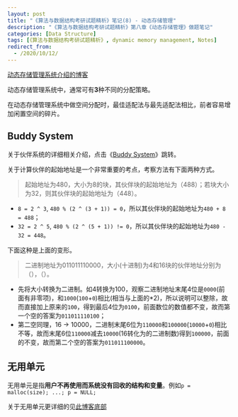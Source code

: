 ```yaml
---
layout: post
title: "《算法与数据结构考研试题精析》笔记(8) - 动态存储管理"
description: "《算法与数据结构考研试题精析》第八章《动态存储管理》做题笔记"
categories: [Data Structure]
tags: [《算法与数据结构考研试题精析》, dynamic memory management, Notes]
redirect_from:
  - /2020/10/12/
---
```


[动态存储管理系统介绍的博客](https://authurwhywait.github.io/blog/2020/08/02/dynamic_memory_management/)

动态存储管理系统中，通常可有**3**种不同的分配策略。

在动态存储管理系统中做空间分配时，最佳适配法与最先适配法相比，前者容易增加闲置空间的碎片。

## Buddy System

关于伙伴系统的详细相关介绍，点击《[Buddy System](https://authurwhywait.github.io/blog/2020/08/01/buddy_system/)》跳转。

关于计算伙伴的起始地址是一个非常重要的考点，考察方法有下面两种方式。

> 起始地址为480，大小为8的块，其伙伴块的起始地址为（488）；若块大小为32，则其伙伴块的起始地址为（448）。

* `8 = 2 ^ 3`, `480 % (2 ^ (3 + 1)) = 0`，所以其伙伴块的起始地址为`480 + 8 = 488`；
* `32 = 2 ^ 5`, `480 % (2 ^ (5 + 1)) != 0`，所以其伙伴块的起始地址为`480 - 32 = 448`。

下面这种是上面的变形。

> 二进制地址为011011110000，大小(十进制)为4和16块的伙伴地址分别为（），（）。

* 先将大小转换为二进制。如4转换为100，观察二进制地址末尾4位是`0000`(前面有非零项)，和`1000`(`100`+`0`)相比(相当与上面的*2)，所以说明可以整除，故而直接加上原来的`100`，得到最后4位为`0100`，前面数位的数值都不变，故而第一个空的答案为`011011110100`；
* 第二空同理，16 -> 10000，二进制末尾6位为`110000`和`100000`(`10000`+`0`)相比不等，故而末尾6位`110000`减去`10000`(16转化为的二进制数)得到`100000`，前面的不变，故而第二个空的答案为`011011100000`。

## 无用单元

无用单元是指**用户不再使用而系统没有回收的结构和变量**。例如`p = malloc(size); ...; p = NULL;`

关于无用单元更详细的见[此博客底部](https://authurwhywait.github.io/blog/2020/08/02/dynamic_memory_management/)
